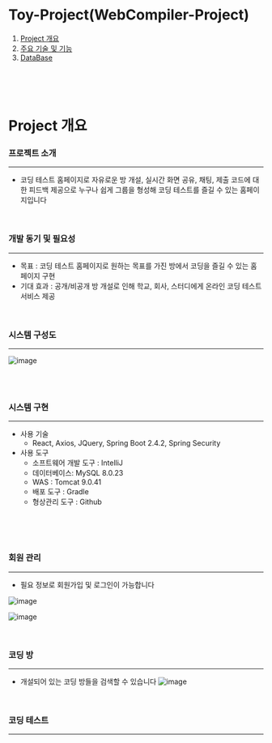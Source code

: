 

# Toy-Project(WebCompiler-Project)

[projectInfo_link]: readMe/ProjectInfo.md
[db_link]: readMe/DataBase.md


1. [Project 개요](#Project-개요) <br/>
2. [주요 기술 및 기능][projectInfo_link] <br/>
3. [DataBase][db_link] 






<br/><br/><br/>

# Project 개요


### 프로젝트 소개

---
 - 코딩 테스트 홈페이지로 자유로운 방 개설, 실시간 화면 공유, 채팅, 제출 코드에 대한 피드백 제공으로 누구나 쉽게 그룹을 형성해 코딩 테스트를 즐길 수 있는 홈페이지입니다    
 
 
 <br/>

### 개발 동기 및 필요성

---
 - 목표 : 코딩 테스트 홈페이지로 원하는 목표를 가진 방에서 코딩을 즐길 수 있는 홈페이지 구현 
 - 기대 효과 : 공개/비공개 방 개설로 인해 학교, 회사, 스터디에게 온라인 코딩 테스트 서비스 제공

 <br/>

### 시스템 구성도

---

![image](https://user-images.githubusercontent.com/61372486/120635879-ea096980-c4a7-11eb-91a3-3e6cd0c9746e.png)
 
 <br/><br/>
 
### 시스템 구현

---
- 사용 기술
  - React, Axios, JQuery, Spring Boot 2.4.2, Spring Security 
- 사용 도구
   - 소프트웨어 개발 도구 : IntelliJ
   - 데이터베이스: MySQL 8.0.23
   - WAS : Tomcat 9.0.41
   - 배포 도구 : Gradle
   - 형상관리 도구 : Github




<br/><br/><br/>

### 회원 관리

---

- 필요 정보로 회원가입 및 로그인이 가능합니다

![image](https://user-images.githubusercontent.com/61372486/121095914-2df3ca00-c82c-11eb-8f47-c5a5e694ef97.png)

![image](https://user-images.githubusercontent.com/61372486/121095867-174d7300-c82c-11eb-832d-e4b7f3701b04.png)    
 
 
 <br/>

### 코딩 방

---
 - 개설되어 있는 코딩 방들을 검색할 수 있습니다 
 ![image](https://user-images.githubusercontent.com/61372486/121096046-63001c80-c82c-11eb-98a6-f513d0abfc1b.png)
 

 <br/>


### 코딩 테스트 

---


 
 <br/><br/>






